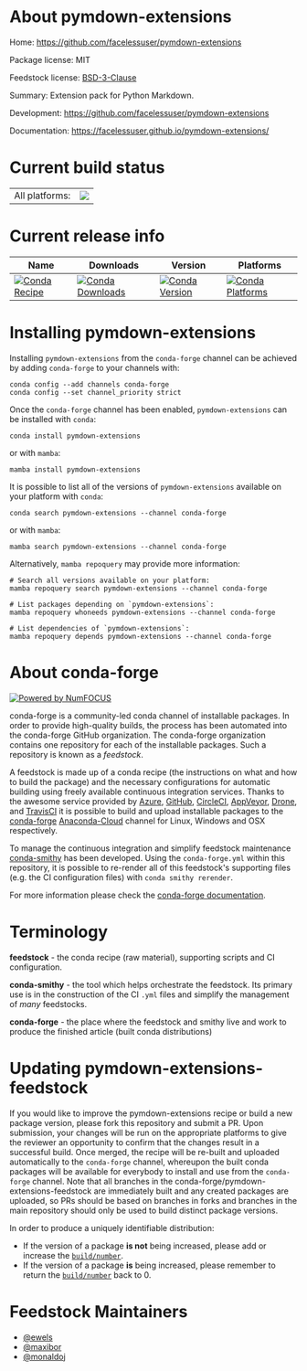 About pymdown-extensions
========================

Home: https://github.com/facelessuser/pymdown-extensions

Package license: MIT

Feedstock license: [BSD-3-Clause](https://github.com/conda-forge/pymdown-extensions-feedstock/blob/main/LICENSE.txt)

Summary: Extension pack for Python Markdown.

Development: https://github.com/facelessuser/pymdown-extensions

Documentation: https://facelessuser.github.io/pymdown-extensions/

Current build status
====================


<table><tr><td>All platforms:</td>
    <td>
      <a href="https://dev.azure.com/conda-forge/feedstock-builds/_build/latest?definitionId=6811&branchName=main">
        <img src="https://dev.azure.com/conda-forge/feedstock-builds/_apis/build/status/pymdown-extensions-feedstock?branchName=main">
      </a>
    </td>
  </tr>
</table>

Current release info
====================

| Name | Downloads | Version | Platforms |
| --- | --- | --- | --- |
| [![Conda Recipe](https://img.shields.io/badge/recipe-pymdown--extensions-green.svg)](https://anaconda.org/conda-forge/pymdown-extensions) | [![Conda Downloads](https://img.shields.io/conda/dn/conda-forge/pymdown-extensions.svg)](https://anaconda.org/conda-forge/pymdown-extensions) | [![Conda Version](https://img.shields.io/conda/vn/conda-forge/pymdown-extensions.svg)](https://anaconda.org/conda-forge/pymdown-extensions) | [![Conda Platforms](https://img.shields.io/conda/pn/conda-forge/pymdown-extensions.svg)](https://anaconda.org/conda-forge/pymdown-extensions) |

Installing pymdown-extensions
=============================

Installing `pymdown-extensions` from the `conda-forge` channel can be achieved by adding `conda-forge` to your channels with:

```
conda config --add channels conda-forge
conda config --set channel_priority strict
```

Once the `conda-forge` channel has been enabled, `pymdown-extensions` can be installed with `conda`:

```
conda install pymdown-extensions
```

or with `mamba`:

```
mamba install pymdown-extensions
```

It is possible to list all of the versions of `pymdown-extensions` available on your platform with `conda`:

```
conda search pymdown-extensions --channel conda-forge
```

or with `mamba`:

```
mamba search pymdown-extensions --channel conda-forge
```

Alternatively, `mamba repoquery` may provide more information:

```
# Search all versions available on your platform:
mamba repoquery search pymdown-extensions --channel conda-forge

# List packages depending on `pymdown-extensions`:
mamba repoquery whoneeds pymdown-extensions --channel conda-forge

# List dependencies of `pymdown-extensions`:
mamba repoquery depends pymdown-extensions --channel conda-forge
```


About conda-forge
=================

[![Powered by
NumFOCUS](https://img.shields.io/badge/powered%20by-NumFOCUS-orange.svg?style=flat&colorA=E1523D&colorB=007D8A)](https://numfocus.org)

conda-forge is a community-led conda channel of installable packages.
In order to provide high-quality builds, the process has been automated into the
conda-forge GitHub organization. The conda-forge organization contains one repository
for each of the installable packages. Such a repository is known as a *feedstock*.

A feedstock is made up of a conda recipe (the instructions on what and how to build
the package) and the necessary configurations for automatic building using freely
available continuous integration services. Thanks to the awesome service provided by
[Azure](https://azure.microsoft.com/en-us/services/devops/), [GitHub](https://github.com/),
[CircleCI](https://circleci.com/), [AppVeyor](https://www.appveyor.com/),
[Drone](https://cloud.drone.io/welcome), and [TravisCI](https://travis-ci.com/)
it is possible to build and upload installable packages to the
[conda-forge](https://anaconda.org/conda-forge) [Anaconda-Cloud](https://anaconda.org/)
channel for Linux, Windows and OSX respectively.

To manage the continuous integration and simplify feedstock maintenance
[conda-smithy](https://github.com/conda-forge/conda-smithy) has been developed.
Using the ``conda-forge.yml`` within this repository, it is possible to re-render all of
this feedstock's supporting files (e.g. the CI configuration files) with ``conda smithy rerender``.

For more information please check the [conda-forge documentation](https://conda-forge.org/docs/).

Terminology
===========

**feedstock** - the conda recipe (raw material), supporting scripts and CI configuration.

**conda-smithy** - the tool which helps orchestrate the feedstock.
                   Its primary use is in the construction of the CI ``.yml`` files
                   and simplify the management of *many* feedstocks.

**conda-forge** - the place where the feedstock and smithy live and work to
                  produce the finished article (built conda distributions)


Updating pymdown-extensions-feedstock
=====================================

If you would like to improve the pymdown-extensions recipe or build a new
package version, please fork this repository and submit a PR. Upon submission,
your changes will be run on the appropriate platforms to give the reviewer an
opportunity to confirm that the changes result in a successful build. Once
merged, the recipe will be re-built and uploaded automatically to the
`conda-forge` channel, whereupon the built conda packages will be available for
everybody to install and use from the `conda-forge` channel.
Note that all branches in the conda-forge/pymdown-extensions-feedstock are
immediately built and any created packages are uploaded, so PRs should be based
on branches in forks and branches in the main repository should only be used to
build distinct package versions.

In order to produce a uniquely identifiable distribution:
 * If the version of a package **is not** being increased, please add or increase
   the [``build/number``](https://docs.conda.io/projects/conda-build/en/latest/resources/define-metadata.html#build-number-and-string).
 * If the version of a package **is** being increased, please remember to return
   the [``build/number``](https://docs.conda.io/projects/conda-build/en/latest/resources/define-metadata.html#build-number-and-string)
   back to 0.

Feedstock Maintainers
=====================

* [@ewels](https://github.com/ewels/)
* [@maxibor](https://github.com/maxibor/)
* [@monaldoj](https://github.com/monaldoj/)

